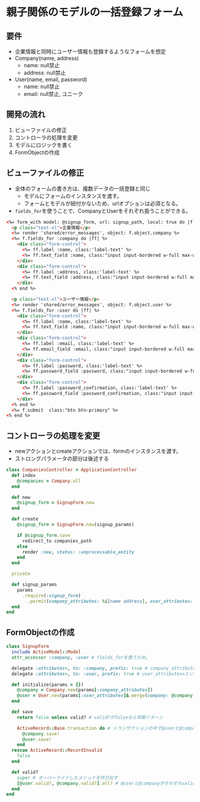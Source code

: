 # 親子関係のモデルの一括登録フォーム
## 要件
- 企業情報と同時にユーザー情報も登録するようなフォームを想定
- Company(name, address)
  - name: null禁止
  - address: null禁止
- User(name, email, password)
  - name: null禁止
  - email: null禁止, ユニーク

## 開発の流れ
1. ビューファイルの修正
2. コントローラの処理を変更
3. モデルにロジックを書く
4. FormObjectの作成

## ビューファイルの修正
- 全体のフォームの書き方は、複数データの一括登録と同じ
  - モデルにフォームのインスタンスを渡す。
  - フォームとモデルが紐付かないため、urlオプションは必須となる。
- `fields_for`を使うことで、CompanyとUserをそれぞれ扱うことができる。
```html
<%= form_with model: @signup_form, url: signup_path, local: true do |f| %>
  <p class="text-xl">企業情報</p>
  <%= render 'shared/error_messages', object: f.object.company %>
  <%= f.fields_for :company do |ff| %>
    <div class="form-control">
      <%= ff.label :name, class:'label-text' %>
      <%= ff.text_field :name, class:"input input-bordered w-full max-w-xs" %>
    </div>
    <div class="form-control">
      <%= ff.label :address, class:'label-text' %>
      <%= ff.text_field :address, class:"input input-bordered w-full max-w-xs" %>
    </div>
  <% end %>

  <p class="text-xl">ユーザー情報</p>
  <%= render 'shared/error_messages', object: f.object.user %>
  <%= f.fields_for :user do |ff| %>
    <div class="form-control">
      <%= ff.label :name, class:'label-text' %>
      <%= ff.text_field :name, class:"input input-bordered w-full max-w-xs" %>
    </div>
    <div class="form-control">
      <%= ff.label :email, class:'label-text' %>
      <%= ff.email_field :email, class:"input input-bordered w-full max-w-xs" %>
    </div>
    <div class="form-control">
      <%= ff.label :password, class:'label-text' %>
      <%= ff.password_field :password, class:"input input-bordered w-full max-w-xs" %>
    </div>
    <div class="form-control">
      <%= ff.label :password_confirmation, class:'label-text' %>
      <%= ff.password_field :password_confirmation, class:"input input-bordered w-full max-w-xs" %>
    </div>
  <% end %>
  <%= f.submit  class:"btn btn-primary" %>
<% end %>
```
## コントローラの処理を変更
- newアクションとcreateアクションでは、formのインスタンスを渡す。
- ストロングパラメータの部分は後述する
```rb
class CompaniesController < ApplicationController
  def index
    @companies = Company.all
  end

  def new
    @signup_form = SignupForm.new
  end

  def create
    @signup_form = SignupForm.new(signup_params)

    if @signup_form.save
      redirect_to companies_path
    else
      render :new, status: :unprocessable_entity
    end
  end

  private

  def signup_params
    params
      .require(:signup_form)
        .permit(company_attributes: %i[name address], user_attributes: %i[name email password password_confirmation])
  end
end

```
## FormObjectの作成
```rb
class SignupForm
  include ActiveModel::Model
  attr_accessor :company, :user # fields_forを使うため。

  delegate :attributes=, to: :company, prefix: true # company_attributes=というメソッドが使える様になる
  delegate :attributes=, to: :user, prefix: true # user_attributes=というメソッドが使える様になる

  def initialize(params = {})
    @company = Company.new(params[:company_attributes])
    @user = User.new(params[:user_attributes]&.merge(company: @company))
  end

  def save
    return false unless valid? # valid?がfalseなら早期リターン

    ActiveRecord::Base.transaction do # トランザクションの中で@userと@companyを保存
      @company.save!
      @user.save!
    end
  rescue ActiveRecord::RecordInvalid
    false
  end

  def valid?
    super # オーバーライドしたメソッドを呼び出す
    [@user.valid?, @company.valid?].all? # @userと@companyがそれぞれvalid?で確認、両方ともtrueであることを確認
  end
end
```